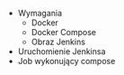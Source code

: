 * Wymagania
  * Docker
  * Docker Compose
  * Obraz Jenkins
* Uruchomienie Jenkinsa
* Job wykonujący compose
